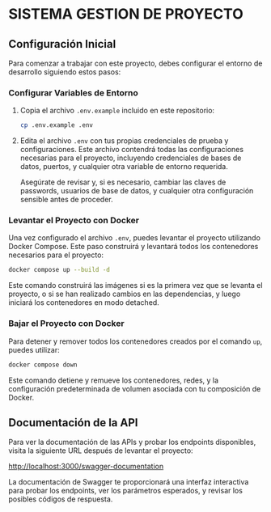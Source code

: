 # SISTEMA GESTION DE PROYECTO



## Configuración Inicial

Para comenzar a trabajar con este proyecto, debes configurar el entorno de desarrollo siguiendo estos pasos:

### Configurar Variables de Entorno

1. Copia el archivo `.env.example` incluido en este repositorio:

   ```bash
   cp .env.example .env
   ```

2. Edita el archivo `.env` con tus propias credenciales de prueba y configuraciones. Este archivo contendrá todas las configuraciones necesarias para el proyecto, incluyendo credenciales de bases de datos, puertos, y cualquier otra variable de entorno requerida.

   Asegúrate de revisar y, si es necesario, cambiar las claves de passwords, usuarios de base de datos, y cualquier otra configuración sensible antes de proceder.

### Levantar el Proyecto con Docker

Una vez configurado el archivo `.env`, puedes levantar el proyecto utilizando Docker Compose. Este paso construirá y levantará todos los contenedores necesarios para el proyecto:

```bash
docker compose up --build -d
```

Este comando construirá las imágenes si es la primera vez que se levanta el proyecto, o si se han realizado cambios en las dependencias, y luego iniciará los contenedores en modo detached.

### Bajar el Proyecto con Docker

Para detener y remover todos los contenedores creados por el comando `up`, puedes utilizar:

```bash
docker compose down
```

Este comando detiene y remueve los contenedores, redes, y la configuración predeterminada de volumen asociada con tu composición de Docker.

## Documentación de la API

Para ver la documentación de las APIs y probar los endpoints disponibles, visita la siguiente URL después de levantar el proyecto:

[http://localhost:3000/swagger-documentation](http://localhost:3000/swagger-documentation)

La documentación de Swagger te proporcionará una interfaz interactiva para probar los endpoints, ver los parámetros esperados, y revisar los posibles códigos de respuesta.
